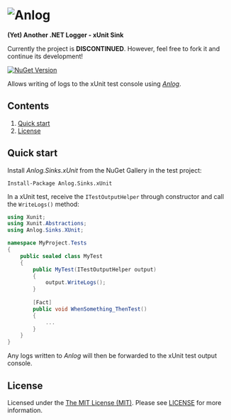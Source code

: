 # ![Anlog](https://user-images.githubusercontent.com/5340818/38121535-4b734df8-33a6-11e8-98aa-e9b8d7234de0.png)

**(Yet) Another .NET Logger - xUnit Sink**

Currently the project is **DISCONTINUED**. However, feel free to fork it and continue its development!

[![NuGet Version](http://img.shields.io/nuget/v/Anlog.Sinks.xUnit.svg?style=flat)](https://www.nuget.org/packages/Anlog.Sinks.xUnit/)

Allows writing of logs to the xUnit test console using *[Anlog](https://github.com/intentor/anlog)*.

## Contents

1. [Quick start](#quick-start)
1. [License](#license)

## Quick start

Install *Anlog.Sinks.xUnit* from the NuGet Gallery in the test project:

```
Install-Package Anlog.Sinks.xUnit
```

In a xUnit test, receive the `ITestOutputHelper` through constructor and call the `WriteLogs()` method:

```cs
using Xunit;
using Xunit.Abstractions;
using Anlog.Sinks.XUnit;

namespace MyProject.Tests
{
    public sealed class MyTest
    {
        public MyTest(ITestOutputHelper output)
        {
            output.WriteLogs();
        }
        
        [Fact]
        public void WhenSomething_ThenTest()
        {
            ...
        }
    }
}
```

Any logs written to *Anlog* will then be forwarded to the xUnit test output console.

## License

Licensed under the [The MIT License (MIT)](http://opensource.org/licenses/MIT). Please see [LICENSE](https://raw.githubusercontent.com/intentor/anlog-sinks-xunit/master/LICENSE) for more information.
